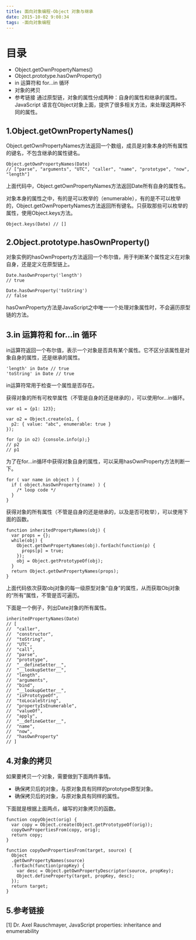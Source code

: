 ```yaml
---
title: 面向对象编程-Object 对象与继承
date: 2015-10-02 9:08:34
tags: -面向对象编程
---
```

# 目录
+ Object.getOwnPropertyNames()
+ Object.prototype.hasOwnProperty()
+ in 运算符和 for…in 循环
+ 对象的拷贝
+ 参考链接
通过原型链，对象的属性分成两种：自身的属性和继承的属性。JavaScript 语言在Object对象上面，提供了很多相关方法，来处理这两种不同的属性。

## 1.Object.getOwnPropertyNames()
Object.getOwnPropertyNames方法返回一个数组，成员是对象本身的所有属性的键名，不包含继承的属性键名。
```
Object.getOwnPropertyNames(Date)
// ["parse", "arguments", "UTC", "caller", "name", "prototype", "now", "length"]
```
上面代码中，Object.getOwnPropertyNames方法返回Date所有自身的属性名。
<!-- more -->
对象本身的属性之中，有的是可以枚举的（enumerable），有的是不可以枚举的，Object.getOwnPropertyNames方法返回所有键名。只获取那些可以枚举的属性，使用Object.keys方法。
```
Object.keys(Date) // []
```

## 2.Object.prototype.hasOwnProperty()
对象实例的hasOwnProperty方法返回一个布尔值，用于判断某个属性定义在对象自身，还是定义在原型链上。
```
Date.hasOwnProperty('length')
// true

Date.hasOwnProperty('toString')
// false
```
hasOwnProperty方法是JavaScript之中唯一一个处理对象属性时，不会遍历原型链的方法。

## 3.in 运算符和 for…in 循环
in运算符返回一个布尔值，表示一个对象是否具有某个属性。它不区分该属性是对象自身的属性，还是继承的属性。
```
'length' in Date // true
'toString' in Date // true
```
in运算符常用于检查一个属性是否存在。

获得对象的所有可枚举属性（不管是自身的还是继承的），可以使用for...in循环。
```
var o1 = {p1: 123};

var o2 = Object.create(o1, {
  p2: { value: "abc", enumerable: true }
});

for (p in o2) {console.info(p);}
// p2
// p1
```
为了在for...in循环中获得对象自身的属性，可以采用hasOwnProperty方法判断一下。
```
for ( var name in object ) {
  if ( object.hasOwnProperty(name) ) {
    /* loop code */
  }
}
```
获得对象的所有属性（不管是自身的还是继承的，以及是否可枚举），可以使用下面的函数。
```
function inheritedPropertyNames(obj) {
  var props = {};
  while(obj) {
    Object.getOwnPropertyNames(obj).forEach(function(p) {
      props[p] = true;
    });
    obj = Object.getPrototypeOf(obj);
  }
  return Object.getOwnPropertyNames(props);
}
```
上面代码依次获取obj对象的每一级原型对象“自身”的属性，从而获取Obj对象的“所有”属性，不管是否可遍历。

下面是一个例子，列出Date对象的所有属性。
```
inheritedPropertyNames(Date)
// [
//  "caller",
//  "constructor",
//  "toString",
//  "UTC",
//  "call",
//  "parse",
//  "prototype",
//  "__defineSetter__",
//  "__lookupSetter__",
//  "length",
//  "arguments",
//  "bind",
//  "__lookupGetter__",
//  "isPrototypeOf",
//  "toLocaleString",
//  "propertyIsEnumerable",
//  "valueOf",
//  "apply",
//  "__defineGetter__",
//  "name",
//  "now",
//  "hasOwnProperty"
// ]
```
## 4.对象的拷贝
如果要拷贝一个对象，需要做到下面两件事情。

+ 确保拷贝后的对象，与原对象具有同样的prototype原型对象。
+ 确保拷贝后的对象，与原对象具有同样的属性。

下面就是根据上面两点，编写的对象拷贝的函数。
```
function copyObject(orig) {
  var copy = Object.create(Object.getPrototypeOf(orig));
  copyOwnPropertiesFrom(copy, orig);
  return copy;
}

function copyOwnPropertiesFrom(target, source) {
  Object
  .getOwnPropertyNames(source)
  .forEach(function(propKey) {
    var desc = Object.getOwnPropertyDescriptor(source, propKey);
    Object.defineProperty(target, propKey, desc);
  });
  return target;
}
```
## 5.参考链接
[1] Dr. Axel Rauschmayer, JavaScript properties: inheritance and enumerability
